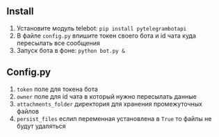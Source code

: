 ## Install
 1. Установите модуль telebot: `pip install pytelegrambotapi`
 2. В файле `config.py` впишите токен своего бота и id чата куда пересылать все сообщения
 3. Запуск бота в фоне: `python bot.py &`


 ## Config.py
 1. `token` поле для токена бота
 2. `owner` поле для id чата в который нужно пересылать данные
 3. `attachments_folder` директория для хранения промежуточных файлов 
 4. `persist_files` еслил переменная установлена в `True` то файлы не будут удаляться 


